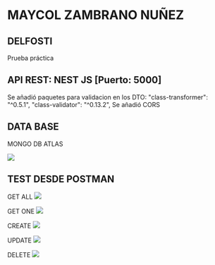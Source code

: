 # MAYCOL ZAMBRANO NUÑEZ

## DELFOSTI
Prueba práctica 

## API REST: NEST JS [Puerto: 5000]

Se añadió paquetes para validacion en los DTO:
"class-transformer": "^0.5.1",
"class-validator": "^0.13.2",
Se añadió CORS

## DATA BASE 

MONGO DB ATLAS

![](https://www.webdev.pe/py/delfosti/01092022.png)

## TEST DESDE POSTMAN
GET ALL
![](https://www.webdev.pe/py/delfosti/getAll.png)

GET ONE
![](https://www.webdev.pe/py/delfosti/getOne.png)

CREATE
![](https://www.webdev.pe/py/delfosti/create.png)

UPDATE
![](https://www.webdev.pe/py/delfosti/update.png)

DELETE
![](https://www.webdev.pe/py/delfosti/delete.png)